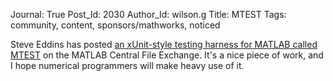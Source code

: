 Journal: True
Post_Id: 2030
Author_Id: wilson.g
Title: MTEST
Tags: community, content, sponsors/mathworks, noticed

<p>Steve Eddins has posted <a href="http://blogs.mathworks.com/steve/2009/02/03/mtest-a-unit-test-harness-for-matlab-code/">an xUnit-style testing harness for MATLAB called MTEST</a> on the MATLAB Central File Exchange.  It's a nice piece of work, and I hope numerical programmers will make heavy use of it.</p>
